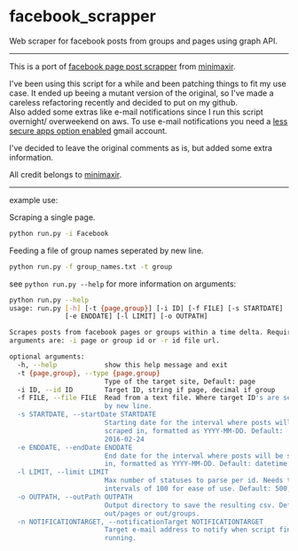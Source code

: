 # facebook_scrapper
Web scraper for facebook posts from groups and pages using graph API.
  
---
This is a port of [facebook page post scrapper](https://github.com/minimaxir/facebook-page-post-scraper) from [minimaxir](https://github.com/minimaxir). 
  
I've been using this script for a while and been patching things to fit my use case. It ended up beeing a mutant version of the original, so I've made a careless refactoring recently and decided to put on my github.  
Also added some extras like e-mail notifications since I run this script overnight/ overweekend on aws. To use e-mail notifications you need a [less secure apps option enabled](https://myaccount.google.com/lesssecureapps) gmail account.

I've decided to leave the original comments as is, but added some extra information.
  
All credit belongs to [minimaxir](https://github.com/minimaxir).

---
example use:

Scraping a single page.
```bash
python run.py -i Facebook
```

Feeding a file of group names seperated by new line.
```bash
python run.py -f group_names.txt -t group
```

see `python run.py --help` for more information on arguments:

```bash
python run.py --help
usage: run.py [-h] [-t {page,group}] [-i ID] [-f FILE] [-s STARTDATE]
              [-e ENDDATE] [-l LIMIT] [-o OUTPATH]

Scrapes posts from facebook pages or groups within a time delta. Required
arguments are: -i page or group id or -r id file url.

optional arguments:
  -h, --help            show this help message and exit
  -t {page,group}, --type {page,group}
                        Type of the target site, Default: page
  -i ID, --id ID        Target ID, string if page, decimal if group
  -f FILE, --file FILE  Read from a text file. Where target ID's are seperated
                        by new line.
  -s STARTDATE, --startDate STARTDATE
                        Starting date for the interval where posts will be
                        scraped in, formatted as YYYY-MM-DD. Default:
                        2016-02-24
  -e ENDDATE, --endDate ENDDATE
                        End date for the interval where posts will be scraped
                        in, formatted as YYYY-MM-DD. Default: datetime.now
  -l LIMIT, --limit LIMIT
                        Max number of statuses to parse per id. Needs to be in
                        intervals of 100 for ease of use. Default: 500,000
  -o OUTPATH, --outPath OUTPATH
                        Output directory to save the resulting csv. Default is
                        out/pages or out/groups.
  -n NOTIFICATIONTARGET, --notificationTarget NOTIFICATIONTARGET
                        Target e-mail address to notify when script finished
                        running.
  ```
